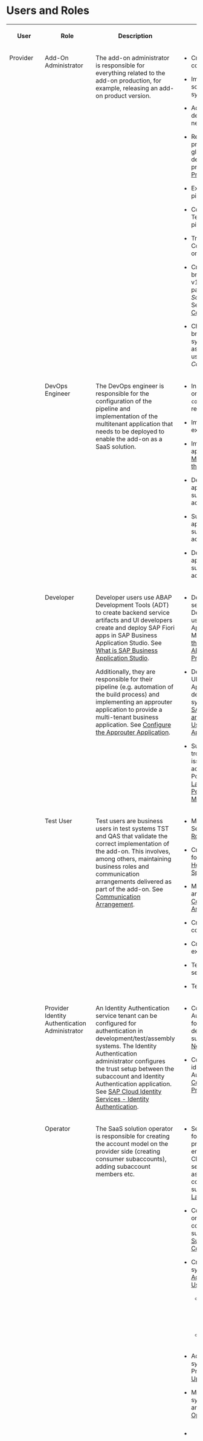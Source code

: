 <!-- loio4b4deeea31f74bfaa2598dc6b1c99eb9 -->

# Users and Roles


<table>
<tr>
<th valign="top">

User



</th>
<th valign="top">

Role



</th>
<th valign="top">

Description



</th>
<th valign="top">

Tasks/Usage



</th>
</tr>
<tr>
<td valign="top" rowspan="8">

Provider



</td>
<td valign="top">

Add-On Administrator



</td>
<td valign="top">

The add-on administrator is responsible for everything related to the add-on production, for example, releasing an add-on product version.



</td>
<td valign="top">

-   Creating software component

-   Importing changes in software component to test systems

-   Adjusting add-on descriptor file `addon.yml` for new versions

-   Registering add-on product for installation in global account for development and production. See [Register Product](register-product-dc15fb4.md).

-   Executing add-on build pipeline in Jenkins instance

-   Confirming Integration Tests stage in add-on build pipeline

-   Trigger publishing in Confirm stage during add-on build pipeline

-   Creating maintenance branches \(for example v1.0.0\) per support package level in *Manage Software Components* app. See [Manage Software Components](../50-administration-and-ops/manage-software-components-3dcf76a.md).

-   Checking out maintenance branch in correction system COR and quality assurance system QAS using the *Manage Software Components* app.




</td>
</tr>
<tr>
<td valign="top">

DevOps Engineer



</td>
<td valign="top">

The DevOps engineer is responsible for the configuration of the pipeline and implementation of the multitenant application that needs to be deployed to enable the add-on as a SaaS solution.



</td>
<td valign="top">

-   Initial configuration of add-on pipeline, especially `config.yml` file in git repository

-   Implementing pipeline extensions if necessary

-   Implementing a multitenant application. See [Developing Multitenant Applications in the ABAP Environment](developing-multitenant-applications-in-the-abap-environment-195031f.md).

-   Deploy multitenant application to provider subaccount in global account for development
-   Subscribe to multitenant application from consumer subaccount in global account for development
-   Deploy multitenant application to provider subaccount in global account for production



</td>
</tr>
<tr>
<td valign="top">

Developer



</td>
<td valign="top">

Developer users use ABAP Development Tools \(ADT\) to create backend service artifacts and UI developers create and deploy SAP Fiori apps in SAP Business Application Studio. See [What is SAP Business Application Studio](https://help.sap.com/viewer/9d1db9835307451daa8c930fbd9ab264/Cloud/en-US/8f46c6e6f86641cc900871c903761fd4.html).

Additionally, they are responsible for their pipeline \(e.g. automation of the build process\) and implementing an approuter application to provide a multi-tenant business application. See [Configure the Approuter Application](configure-the-approuter-application-3725815.md).



</td>
<td valign="top">

-   Developing backend services in ABAP Development Tools \(ADT\) using ABAP RESTful Application Programming Model. See [Eclipse Tool for the ABAP Environment](https://help.sap.com/viewer/65de2977205c403bbc107264b8eccf4b/Cloud/en-US/54dd7126d5b74efeb7a21f6b0bfe5f1a.html) and [ABAP RESTful Application Programming Model](abap-restful-application-programming-model-33a301e.md).

-   Developing SAP Fiori based UI in SAP Business Application Studio and deploying back to ABAP system. See [Develop an SAP Fiori Application UI and Deploy it to ABAP Using SAP Business Application Studio](develop-an-sap-fiori-application-ui-and-deploy-it-to-abap-using-sap-business-application-eaaeba4.md).

-   Supporting and troubleshooting customer issues via provider support access in the Landscape Portal. See [Using Landscape Portal to Perform Lifecycle Management Operations](using-landscape-portal-to-perform-lifecycle-management-operations-5eb70fb.md).




</td>
</tr>
<tr>
<td valign="top">

Test User



</td>
<td valign="top">

Test users are business users in test systems TST and QAS that validate the correct implementation of the add-on. This involves, among others, maintaining business roles and communication arrangements delivered as part of the add-on. See [Communication Arrangement](communication-arrangement-201de48.md).



</td>
<td valign="top">

-   Maintaining business roles. See [Maintain Business Roles](https://help.sap.com/viewer/65de2977205c403bbc107264b8eccf4b/Cloud/en-US/8980ad05330b4585ab96a8e09cef4688.html).

-   Creating spaces and pages for business roles. See [How to Create and Assign Spaces and Pages](https://help.sap.com/viewer/10fd1742ea914256abedb34bf15bd069/Cloud/en-US/a2318ca9a44b474daadaad85feb2f364.html).
-   Maintaining communication arrangements. See [Communication Arrangements](https://help.sap.com/viewer/65de2977205c403bbc107264b8eccf4b/Cloud/en-US/1decd8b8747443ee8839ce4474a3643e.html).

-   Creating business configuration
-   Creating key user extensibility
-   Testing ABAP backend services

-   Testing SAP Fiori UIs




</td>
</tr>
<tr>
<td valign="top">

Provider Identity Authentication Administrator



</td>
<td valign="top">

An Identity Authentication service tenant can be configured for authentication in development/test/assembly systems. The Identity Authentication administrator configures the trust setup between the subaccount and Identity Authentication application. See [SAP Cloud Identity Services - Identity Authentication](https://help.sap.com/viewer/6d6d63354d1242d185ab4830fc04feb1/Cloud/en-US/d17a116432d24470930ebea41977a888.html).



</td>
<td valign="top">

-   Configuring Identity Authentication application for trust setup in development/test/assembly subaccounts. See [Create New Application](https://help.sap.com/viewer/6d6d63354d1242d185ab4830fc04feb1/Cloud/en-US/0d4b255051c74955a959146beee4bd8c.html).

-   Configuring corporate identity provider in Identity Authentication tenant. See [Corporate Identity Providers](https://help.sap.com/viewer/6d6d63354d1242d185ab4830fc04feb1/Cloud/en-US/19f3eca47db643b6aad448b5dc1075ad.html).




</td>
</tr>
<tr>
<td valign="top">

Operator



</td>
<td valign="top">

The SaaS solution operator is responsible for creating the account model on the provider side \(creating consumer subaccounts\), adding subaccount members etc.



</td>
<td valign="top">

-   Setting up global accounts for development and production including entitlements, subaccounts, Cloud Foundry org, spaces, services, and apps, as well as trust configuration and connectivity per subaccount. See [System Landscape/Account Model](concepts-9482e7e.md#loio4ca756395fc24e56a42b77632a6bd862).

-   Consumer tenant onboarding: creating consumer subaccount and subscription. See [Subscribe New Consumers](subscribe-new-consumers-b90cde1.md).

-   Creating users in ABAP systems. See [Creation of Additional Administrator Users](https://help.sap.com/viewer/65de2977205c403bbc107264b8eccf4b/Cloud/en-US/ced83807a6dc4e33a2cfcdce06e9f9f3.html).

    -   Developer users in DEV/COR systems. See [Creation of Developer Users](https://help.sap.com/viewer/65de2977205c403bbc107264b8eccf4b/Cloud/en-US/f87151e385ba428cb7d12d0085060ebc.html).

    -   Tester users in TST/QAS systems


-   Add-on update of existing systems in the Update Product Version app. See [Update Product Version](update-product-version-32c4f7d.md).

-   Monitoring of system/tenant provisioning and user onboarding. See [Operations Dashboard](operations-dashboard-0a3a735.md).

-   > ### gCTS Delivery:  
    > If you use gCTS for delivery to customer production systems instead of using add-ons, you are responsible for cloning software components and pulling the latest changes into the system using the *Manage Software Components* app.
    > 
    > See [Delivery via Add-On or gCTS](Chunk373453032.md#loio438d7ebfdc4a41de82dcdb156f01857e).




</td>
</tr>
<tr>
<td valign="top">

Jenkins Administrator



</td>
<td valign="top">

A Jenkins CI/CD server is used as the infrastructure for automation purposes. Pipeline configuration, user management, credentials management etc. is handled by the Jenkins administrator. See [Continuous Integration and Delivery \(CI/CD\)](../10-concepts/continuous-integration-and-delivery-ci-cd-fe74df5.md).



</td>
<td valign="top">

-   Creating Jenkins instance via Cx server

-   Maintaining Jenkins credentials for:

    -   Cloud Foundry technical platform user

    -   Technical communication user

    -   Credentials of service user for git repository of pipeline configuration


-   Maintaining Jenkins pipeline with reference to git repository of pipeline configuration

-   Adding additional Jenkins users, for example for add-on administrator user




</td>
</tr>
<tr>
<td valign="top">

S-User



</td>
<td valign="top">

S-users are used by partners and customers to log on to SAP ONE Support Launchpad to reserve development namespaces or to create technical communication users. User management is taken care of by user administrators in the *User Management* app. If customer numbers are assigned to a Partner ID, S-users are registered via PartnerEdge. See [User Management](https://support.sap.com/content/dam/support/en_us/library/ssp/my-support/help-for-sap-support-applications/online_help-user_management.html) and SAP note [2261006](https://launchpad.support.sap.com/#/notes/2261006).



</td>
<td valign="top">

-   Creating development namespace. See [Maintain Namespaces](maintain-namespaces-5456007.md).

-   Creating technical communication user. See SAP note [2532813](https://launchpad.support.sap.com/#/notes/2532813).




</td>
</tr>
<tr>
<td valign="top" rowspan="3">

Technical Users of Provider



</td>
<td valign="top">

Technical Cloud Foundry Platform User



</td>
<td valign="top">

A P-user \(SAP ID Service\) or S-user \(created via SAP ONE Support Launchpad\) is added as a member to subaccounts in the Cloud Foundry environment to create or delete ABAP service instances, create service keys etc. This user does not need authorizations in SAP ONE Support Launchpad since only authentication via SAP ID Service is used. See [SAP ID Service](../50-administration-and-ops/sap-id-service-d6a8db7.md) and SAP note [1271482](https://launchpad.support.sap.com/#/notes/1271482).



</td>
<td valign="top">

-   Creating ABAP system AMT via ABAP solution service for consumer tenants. See [Define Your ABAP Solution](https://help.sap.com/viewer/65de2977205c403bbc107264b8eccf4b/Cloud/en-US/1697387c02e74e66a55cf21a05678167.html).

-   Creating ABAP system BLD via add-on build pipeline for add-on assembly

-   Creating ABAP system ATI via add-on build pipeline for add-on installation test

-   Deleting ABAP systems




</td>
</tr>
<tr>
<td valign="top">

Service User Git



</td>
<td valign="top">

Jenkins pipeline definitions are source-code-based and stored in a source code repository, usually a Git repository. To retrieve the pipeline definition from the repository, a \(technical\) service user is configured.



</td>
<td valign="top">

-   Pulling changes in git repository of pipeline configuration

-   Pulling changes in SAP/Jenkins library to project "Piper" library steps




</td>
</tr>
<tr>
<td valign="top">

Technical Communication User



</td>
<td valign="top">

A technical communication user \(created via SAP ONE Support Launchpad\) is used for system-to-system connections with the SAP Support backbone. For information on how technical communication users are different from S-users, see SAP note [2668288](https://launchpad.support.sap.com/#/notes/2668288).



</td>
<td valign="top">

Used for communication with the AAKaaS. See [Add-on Assembly Kit as a Service \(=AAKaaS\)](https://www.project-piper.io/scenarios/abapEnvironmentAddons/#add-on-assembly-kit-as-a-service-aakaas).



</td>
</tr>
<tr>
<td valign="top" rowspan="4">

Consumer



</td>
<td valign="top">

Consumer Identity Authentication Administrator



</td>
<td valign="top">

An Identity Authentication Service tenant can be configured for authentication at consumer tenants in the productive ABAP systems. The Identity Authentication admin configures the trust setup between consumer subaccount and Identity Authentication application. See [Identity Authentication Service](https://help.sap.com/viewer/6d6d63354d1242d185ab4830fc04feb1/Cloud/en-US/d17a116432d24470930ebea41977a888.html).



</td>
<td valign="top">

-   Configuring Identity Authentication application for trust setup in consumer subaccount

-   Optional: Configuring corporate identity provider in Identity Authentication tenant




</td>
</tr>
<tr>
<td valign="top">

Consumer Subaccount Administrator



</td>
<td valign="top">

The consumer subaccount administrator is responsible for the configuration of:

-   Trust settings \(custom identity provider\), see [Log On Manually With a Custom Identity Provider](../50-administration-and-ops/log-on-manually-with-a-custom-identity-provider-e1009b4.md).
-   Connectivity via Cloud Connector, see [Connectivity in the Cloud Foundry Environment](https://help.sap.com/viewer/cca91383641e40ffbe03bdc78f00f681/Cloud/en-US/34010ace6ac84574a4ad02f5055d3597.html)
-   Destinations, see [Managing Destinations](https://help.sap.com/viewer/cca91383641e40ffbe03bdc78f00f681/Cloud/en-US/84e45e071c7646c88027fffc6a7bb787.html) in the consumer subaccount created for the customer.



</td>
<td valign="top">

-   Setting up connectivity via Cloud Connector

-   Adding destinations in consumer subaccount

-   Setting up trust configuration




</td>
</tr>
<tr>
<td valign="top">

Business User



</td>
<td valign="top">

Business users make use of the SaaS solution in the consumer tenant for their daily work.



</td>
<td valign="top">

-   Initial administrator onboarding

-   Creating additional business users

-   Creating business roles

-   Creating spaces and pages for business roles. See [How to Create and Assign Spaces and Pages](https://help.sap.com/viewer/10fd1742ea914256abedb34bf15bd069/Cloud/en-US/a2318ca9a44b474daadaad85feb2f364.html).
-   Creating communication arrangements

-   Creating business configuration
-   Creating key user extensibility
-   Using SAP Fiori UIs




</td>
</tr>
<tr>
<td valign="top">

Cloud Connector Administrator



</td>
<td valign="top">

To connect on-premise systems on the customer side to the consumer tenant with the SaaS solution, Cloud Connector can be configured in the consumer subaccount. The Cloud Connector administrator maintains the consumer subaccount, cloud-to-on-premise system mappings etc. See [Cloud Connector](https://help.sap.com/viewer/cca91383641e40ffbe03bdc78f00f681/Cloud/en-US/e6c7616abb5710148cfcf3e75d96d596.html#loioe6c7616abb5710148cfcf3e75d96d596__context).



</td>
<td valign="top">

-   Adding a consumer subaccount to Cloud Connector. See [Managing Subaccounts](https://help.sap.com/viewer/cca91383641e40ffbe03bdc78f00f681/Cloud/en-US/f16df12fab9f4fe1b8a4122f0fd54b6e.html).

-   Configuring cloud to on-premise system mappings. See [Configure Access Control](https://help.sap.com/viewer/cca91383641e40ffbe03bdc78f00f681/Cloud/en-US/f42fe4471d6a4a5fb09b7f3bb83c66a4.html).

-   Synchronizing trust configuration for principal propagation. See [Set Up Trust for Principal Propagation](https://help.sap.com/viewer/cca91383641e40ffbe03bdc78f00f681/Cloud/en-US/a4ee70f0274248f8bbc7594179ef948d.html).




</td>
</tr>
</table>

